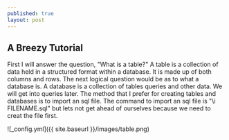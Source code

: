 ```yaml
---
published: true
layout: post
---
```

## A Breezy Tutorial

First I will answer the question, "What is a table?" A table is a collection of data held in a structured format within a database. It is made up of both columns and rows. The next logical question would be as to what a database is.  A database is a collection of tables queries and other data.  We will get into queries later. The method that I prefer for creating tables and databases is to import an sql file. The command to import an sql file is 
"\i FILENAME.sql" but lets not get ahead of ourselves because we need to creat the file first.

![_config.yml]({{ site.baseurl }}/images/table.png)


